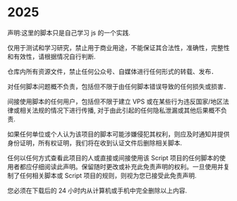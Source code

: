 # 2025
声明:这里的脚本只是自己学习 js 的一个实践.　　　

仅用于测试和学习研究，禁止用于商业用途，不能保证其合法性，准确性，完整性和有效性，请根据情况自行判断.　　　　

仓库内所有资源文件，禁止任何公众号、自媒体进行任何形式的转载、发布．　　

对任何脚本问题概不负责，包括但不限于由任何脚本错误导致的任何损失或损害．　

间接使用脚本的任何用户，包括但不限于建立 VPS 或在某些行为违反国家/地区法律或相关法规的情况下进行传播, 对于由此引起的任何隐私泄漏或其他后果概不负责.　

如果任何单位或个人认为该项目的脚本可能涉嫌侵犯其权利，则应及时通知并提供身份证明，所有权证明，我们将在收到认证文件后删除相关脚本.　　

任何以任何方式查看此项目的人或直接或间接使用该 Script 项目的任何脚本的使用者都应仔细阅读此声明。保留随时更改或补充此免责声明的权利。一旦使用并复制了任何相关脚本或 Script 项目的规则，则视为您已接受此免责声明.　　

您必须在下载后的 24 小时内从计算机或手机中完全删除以上内容.　　
